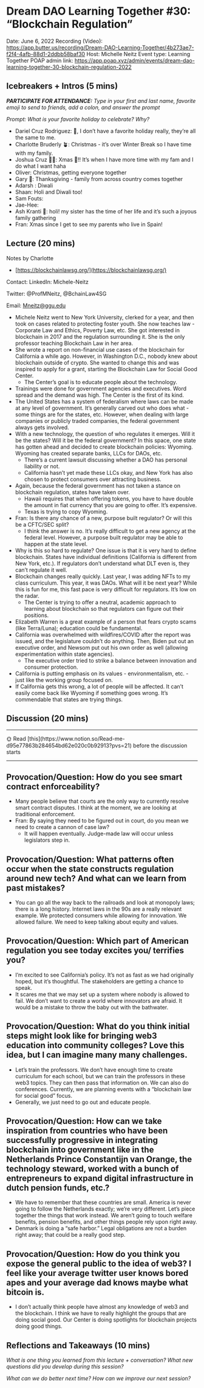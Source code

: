 # Dream DAO Learning Together #30: “Blockchain Regulation”

Date: June 6, 2022
Recording (Video): https://app.butter.us/recording/Dream-DAO-Learning-Together/4b273ae7-f2f4-4afb-88d1-2ddbb58baf30
Host: Michelle Neitz
Event type: Learning Together
POAP admin link: https://app.poap.xyz/admin/events/dream-dao-learning-together-30-blockchain-regulation-2022

## Icebreakers + Intros (5 mins)

***PARTICIPATE FOR ATTENDANCE:** Type in your first and last name, favorite emoji to send to friends, add a colon, and answer the prompt*

*Prompt: What is your favorite holiday to celebrate?  Why?*

- Dariel Cruz Rodriguez: 🍌, I don’t have a favorite holiday really, they’re all the same to me.
- Charlotte Bruderly 🪴: Christmas - it’s over Winter Break so I have time with my family.
- Joshua Cruz ✌🏻: Xmas 🎄!! It’s when I have more time with my fam and I do what I want haha
- Oliver: Christmas, getting everyone together
- Gary 🌱: Thanksgiving - family from across country comes together
- Adarsh : Diwali
- Shaan: Holi and Diwali too!
- Sam Fouts:
- Jae-Hee:
- Ash Kranti 🦋: holi! my sister has the time of her life and it’s such a joyous family gathering
- Fran: Xmas since I get to see my parents who live in Spain!

## Lecture (20 mins)

Notes by Charlotte

- [https://blockchainlawsg.org/](https://blockchainlawsg.org/)

Contact: LinkedIn: Michele-Neitz

Twitter: @ProfMNeitz, @BchainLaw4SG

Email: [Mneitz@ggu.edu](mailto:Mneitz@ggu.edu)

- Michele Neitz went to New York University, clerked for a year, and then took on cases related to protecting foster youth.  She now teaches law - Corporate Law and Ethics, Poverty Law, etc.  She got interested in blockchain in 2017 and the regulation surrounding it.  She is the only professor teaching Blockchain Law in her area.
- She wrote a report on non-financial use cases of the blockchain for California a while ago.  However, in Washington D.C., nobody knew about blockchain outside of crypto.  She wanted to change this and was inspired to apply for a grant, starting the Blockchain Law for Social Good Center.
    - The Center’s goal is to educate people about the technology.
- Trainings were done for government agencies and executives.  Word spread and the demand was high.  The Center is the first of its kind.
- The United States has a system of federalism where laws can be made at any level of government.  It’s generally carved out who does what - some things are for the states, etc.  However, when dealing with large companies or publicly traded companies, the federal government always gets involved.
- With a new technology, the question of who regulates it emerges.  Will it be the states?  Will it be the federal government?  In this space, one state has gotten ahead and decided to create blockchain policies: Wyoming.  Wyoming has created separate banks, LLCs for DAOs, etc.
    - There’s a current lawsuit discussing whether a DAO has personal liability or not.
    - California hasn’t yet made these LLCs okay, and New York has also chosen to protect consumers over attracting business.
- Again, because the federal government has not taken a stance on blockchain regulation, states have taken over.
    - Hawaii requires that when offering tokens, you have to have double the amount in fiat currency that you are going to offer.  It’s expensive.
    - Texas is trying to copy Wyoming.
- Fran: Is there any chance of a new, purpose built regulator?  Or will this be a CFTC/SEC split?
    - I think the answer is no.  It’s really difficult to get a new agency at the federal level.  However, a purpose built regulator may be able to happen at the state level.
- Why is this so hard to regulate?  One issue is that it is very hard to define blockchain.  States have individual definitions (California is different from New York, etc.).  If regulators don’t understand what DLT even is, they can’t regulate it well.
- Blockchain changes really quickly.  Last year, I was adding NFTs to my class curriculum.  This year, it was DAOs.  What will it be next year?  While this is fun for me, this fast pace is very difficult for regulators.  It’s low on the radar.
    - The Center is trying to offer a neutral, academic approach to learning about blockchain so that regulators can figure out their positions.
- Elizabeth Warren is a great example of a person that fears crypto scams (like Terra/Luna); education could be fundamental.
- California was overwhelmed with wildfires/COVID after the report was issued, and the legislature couldn’t do anything.  Then, Biden put out an executive order, and Newsom put out his own order as well (allowing experimentation within state agencies).
    - The executive order tried to strike a balance between innovation and consumer protection.
- California is putting emphasis on its values - environmentalism, etc. -  just like the working group focused on.
- If California gets this wrong, a lot of people will be affected.  It can’t easily come back like Wyoming if something goes wrong.  It’s commendable that states are trying things.

## Discussion (20 mins)

---

<aside>
🌞 Read [this](https://www.notion.so/Read-me-d95e77863b284654bd62e020c0b92913?pvs=21) before the discussion starts

</aside>

---

## Provocation/Question: How do you see smart contract enforceability?

- Many people believe that courts are the only way to currently resolve smart contract disputes.  I think at the moment, we are looking at traditional enforcement.
- Fran: By saying they need to be figured out in court, do you mean we need to create a cannon of case law?
    - It will happen eventually.  Judge-made law will occur unless legislators step in.

## Provocation/Question: What patterns often occur when the state constructs regulation around new tech? And what can we learn from past mistakes?

- You can go all the way back to the railroads and look at monopoly laws; there is a long history.  Internet laws in the 90s are a really relevant example.  We protected consumers while allowing for innovation.  We allowed failure.  We need to keep talking about equity and values.

## Provocation/Question: Which part of American regulation you see today excites you/ terrifies you?

- I’m excited to see California’s policy.  It’s not as fast as we had originally hoped, but it’s thoughtful.  The stakeholders are getting a chance to speak.
- It scares me that we may set up a system where nobody is allowed to fail.  We don’t want to create a world where innovators are afraid.  It would be a mistake to throw the baby out with the bathwater.

## Provocation/Question: What do you think initial steps might look like for bringing web3 education into community colleges? Love this idea, but I can imagine many many challenges.

- Let’s train the professors.  We don’t have enough time to create curriculum for each school, but we can train the professors in these web3 topics.  They can then pass that information on.  We can also do conferences.  Currently, we are planning events with a “blockchain law for social good” focus.
- Generally, we just need to go out and educate people.

## Provocation/Question: How can we take inspiration from countries who have been successfully progressive in integrating blockchain into government like in the Netherlands Prince Constantijn van Orange, the technology steward, worked with a bunch of entrepreneurs to expand digital infrastructure in dutch pension funds, etc.?

- We have to remember that these countries are small.  America is never going to follow the Netherlands exactly; we’re very different.  Let’s piece together the things that work instead.  We aren’t going to touch welfare benefits, pension benefits, and other things people rely upon right away.
- Denmark is doing a “safe harbor.”  Legal obligations are not a burden right away; that could be a really good step.

## Provocation/Question: How do you think you expose the general public to the idea of web3? I feel like your average twitter user knows bored apes and your average dad knows maybe what bitcoin is.

- I don’t actually think people have almost any knowledge of web3 and the blockchain.  I think we have to really highlight the groups that are doing social good.  Our Center is doing spotlights for blockchain projects doing good things.

## Reflections and Takeaways (10 mins)

*What is one thing you learned from this lecture + conversation? What new questions did you develop during this session?*

*What can we do better next time? How can we improve our next session?*